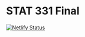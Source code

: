 # STAT 331 Final

[![Netlify Status](https://api.netlify.com/api/v1/badges/73288117-e6f2-4a98-ad08-eee441ea3287/deploy-status)](https://app.netlify.com/sites/otakar-rfinal/deploys)
